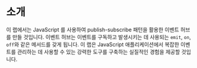 # 소개

이 랩에서는 JavaScript 를 사용하여 publish-subscribe 패턴을 활용한 이벤트 허브를 만들 것입니다. 이벤트 허브는 이벤트를 구독하고 발생시키는 데 사용되는 `emit`, `on`, `off`와 같은 메서드를 갖게 됩니다. 이 랩은 JavaScript 애플리케이션에서 복잡한 이벤트를 관리하는 데 사용할 수 있는 강력한 도구를 구축하는 실질적인 경험을 제공할 것입니다.
